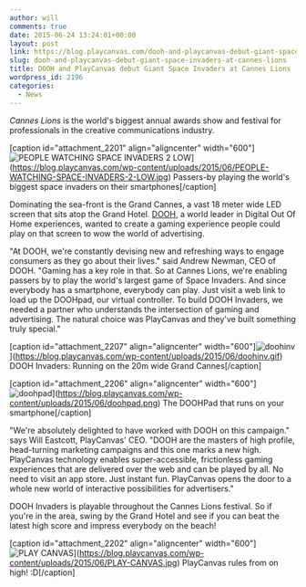 ```yaml
---
author: will
comments: true
date: 2015-06-24 13:24:01+00:00
layout: post
link: https://blog.playcanvas.com/dooh-and-playcanvas-debut-giant-space-invaders-at-cannes-lions/
slug: dooh-and-playcanvas-debut-giant-space-invaders-at-cannes-lions
title: DOOH and PlayCanvas debut Giant Space Invaders at Cannes Lions
wordpress_id: 2196
categories:
  - News
---
```


_Cannes Lions_ is the world's biggest annual awards show and festival for professionals in the creative communications industry.

[caption id="attachment_2201" align="aligncenter" width="600"]![PEOPLE WATCHING SPACE INVADERS 2 LOW](https://blog.playcanvas.com/wp-content/uploads/2015/06/PEOPLE-WATCHING-SPACE-INVADERS-2-LOW.jpg)](https://blog.playcanvas.com/wp-content/uploads/2015/06/PEOPLE-WATCHING-SPACE-INVADERS-2-LOW.jpg) Passers-by playing the world's biggest space invaders on their smartphones[/caption]

Dominating the sea-front is the Grand Cannes, a vast 18 meter wide LED screen that sits atop the Grand Hotel. [DOOH](http://dooh.com/), a world leader in Digital Out Of Home experiences, wanted to create a gaming experience people could play on that screen to wow the world of advertising.

"At DOOH, we're constantly devising new and refreshing ways to engage consumers as they go about their lives." said Andrew Newman, CEO of DOOH. "Gaming has a key role in that. So at Cannes Lions, we're enabling passers by to play the world's largest game of Space Invaders. And since everybody has a smartphone, everybody can play. Just visit a web link to load up the DOOHpad, our virtual controller. To build DOOH Invaders, we needed a partner who understands the intersection of gaming and advertising. The natural choice was PlayCanvas and they've built something truly special."

[caption id="attachment_2207" align="aligncenter" width="600"]![doohinv](https://blog.playcanvas.com/wp-content/uploads/2015/06/doohinv.gif)](https://blog.playcanvas.com/wp-content/uploads/2015/06/doohinv.gif) DOOH Invaders: Running on the 20m wide Grand Cannes[/caption]

[caption id="attachment_2206" align="aligncenter" width="600"]![doohpad](https://blog.playcanvas.com/wp-content/uploads/2015/06/doohpad.png)](https://blog.playcanvas.com/wp-content/uploads/2015/06/doohpad.png) The DOOHPad that runs on your smartphone[/caption]

"We're absolutely delighted to have worked with DOOH on this campaign." says Will Eastcott, PlayCanvas' CEO. "DOOH are the masters of high profile, head-turning marketing campaigns and this one marks a new high. PlayCanvas technology enables super-accessible, frictionless gaming experiences that are delivered over the web and can be played by all. No need to visit an app store. Just instant fun. PlayCanvas opens the door to a whole new world of interactive possibilities for advertisers."

DOOH Invaders is playable throughout the Cannes Lions festival. So if you're in the area, swing by the Grand Hotel and see if you can beat the latest high score and impress everybody on the beach!

[caption id="attachment_2202" align="aligncenter" width="600"]![PLAY CANVAS](https://blog.playcanvas.com/wp-content/uploads/2015/06/PLAY-CANVAS.jpg)](https://blog.playcanvas.com/wp-content/uploads/2015/06/PLAY-CANVAS.jpg) PlayCanvas rules from on high! :D[/caption]
